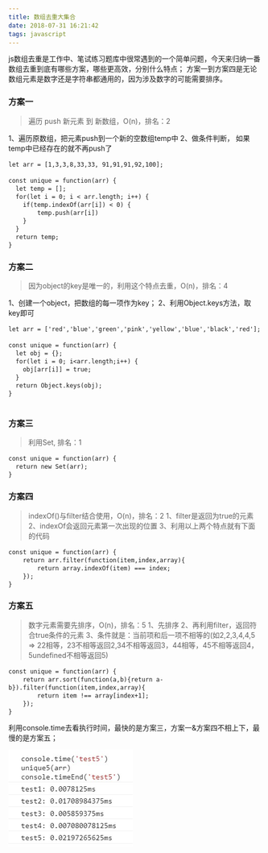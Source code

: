 ```yaml
---
title: 数组去重大集合
date: 2018-07-31 16:21:42
tags: javascript
---
```

js数组去重是工作中、笔试练习题库中很常遇到的一个简单问题，今天来归纳一番数组去重到底有哪些方案，哪些更高效，分别什么特点；
方案一到方案四是无论数组元素是数字还是字符串都通用的，因为涉及数字的可能需要排序。

<!-- more -->

### 方案一
> 遍历 push 新元素 到 新数组，O(n)，排名：2

1、遍历原数组，把元素push到一个新的空数组temp中
2、做条件判断， 如果temp中已经存在的就不再push了
```
let arr = [1,3,3,8,33,33, 91,91,91,92,100];

const unique = function(arr) {
  let temp = [];
  for(let i = 0; i < arr.length; i++) {
    if(temp.indexOf(arr[i]) < 0) {
        temp.push(arr[i])
    }
  }
  return temp;
}

```
### 方案二
> 因为object的key是唯一的，利用这个特点去重，O(n)，排名：4

1、创建一个object，把数组的每一项作为key；
2、利用Object.keys方法，取key即可
```
let arr = ['red','blue','green','pink','yellow','blue','black','red'];

const unique = function(arr) {
  let obj = {};
  for(let i = 0; i<arr.length;i++) {
    obj[arr[i]] = true;
  }
  return Object.keys(obj);
}


```

### 方案三
> 利用Set, 排名：1

```
const unique = function(arr) {
  return new Set(arr);
}

```

### 方案四
> indexOf()与filter结合使用，O(n)，排名：2
1、filter是返回为true的元素
2、indexOf会返回元素第一次出现的位置
3、利用以上两个特点就有下面的代码

```
const unique = function(arr) {
    return arr.filter(function(item,index,array){
        return array.indexOf(item) === index;
    });
}
```


### 方案五
> 数字元素需要先排序，O(n)，排名：5
1、先排序
2、再利用filter，返回符合true条件的元素
3、条件就是：当前项和后一项不相等的(如2,2,3,4,4,5  => 22相等，23不相等返回2,34不相等返回3，44相等，45不相等返回4，5undefined不相等返回5)

```
const unique = function(arr) {
    return arr.sort(function(a,b){return a-b}).filter(function(item,index,array){
        return item !== array[index+1];
    });
}

```
利用console.time去看执行时间，最快的是方案三，方案一&方案四不相上下，最慢的是方案五；

![console](./array-deduplication/console.JPG)
